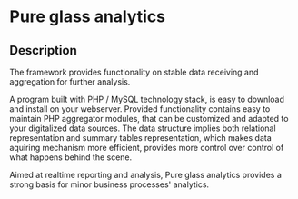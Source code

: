 # Pure glass analytics

## Description
The framework provides functionality on stable data receiving and aggregation for further analysis.

A program built with PHP / MySQL technology stack, is easy to download and install on your webserver. Provided functionality contains easy to maintain PHP aggregator modules, that can be customized and adapted to your digitalized data sources. The data structure implies both relational representation and summary tables representation, which makes data aquiring mechanism more efficient, provides more control over control of what happens behind the scene.

Aimed at realtime reporting and analysis, Pure glass analytics provides a strong basis for minor business processes' analytics.
